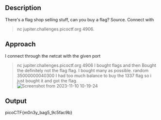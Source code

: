 ## Description
There's a flag shop selling stuff, can you buy a flag? Source. Connect with 
> nc jupiter.challenges.picoctf.org 4906.

## Approach
I connect through the netcat with the given port 
> nc jupiter.challenges.picoctf.org 4906
I bought flags and then Bought the definitely not the flag flag.
I bought many as possible.
> random 35000000040300
I had too much balance to buy the 1337 flag so i just bought it and got the flag.
![Screenshot from 2023-11-10 10-19-24](https://github.com/pixie-nukes/picoCTF/assets/94845416/bdd20475-bacb-42e4-a760-9c338f3caea3)

## Output
picoCTF{m0n3y_bag5_9c5fac9b}
